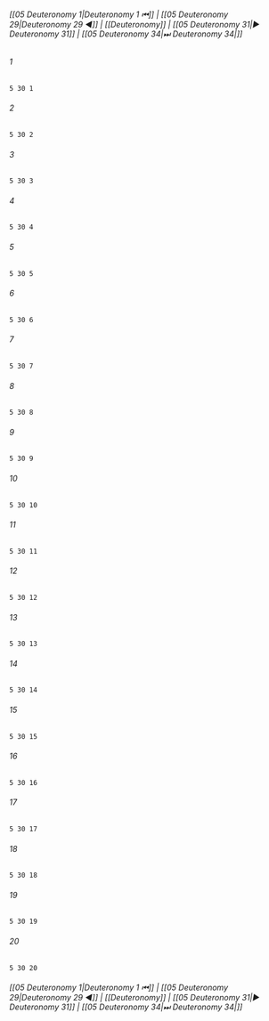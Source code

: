 
###### [[05 Deuteronomy 1|Deuteronomy 1 ⏮]] | [[05 Deuteronomy 29|Deuteronomy 29 ◀]] | [[Deuteronomy]] | [[05 Deuteronomy 31|▶ Deuteronomy 31]] | [[05 Deuteronomy 34|⏭ Deuteronomy 34|]]

###### 1
``` verse
5 30 1 
```
###### 2
``` verse
5 30 2 
```
###### 3
``` verse
5 30 3 
```
###### 4
``` verse
5 30 4 
```
###### 5
``` verse
5 30 5 
```
###### 6
``` verse
5 30 6 
```
###### 7
``` verse
5 30 7 
```
###### 8
``` verse
5 30 8 
```
###### 9
``` verse
5 30 9 
```
###### 10
``` verse
5 30 10 
```
###### 11
``` verse
5 30 11 
```
###### 12
``` verse
5 30 12 
```
###### 13
``` verse
5 30 13 
```
###### 14
``` verse
5 30 14 
```
###### 15
``` verse
5 30 15 
```
###### 16
``` verse
5 30 16 
```
###### 17
``` verse
5 30 17 
```
###### 18
``` verse
5 30 18 
```
###### 19
``` verse
5 30 19 
```
###### 20
``` verse
5 30 20 
```

###### [[05 Deuteronomy 1|Deuteronomy 1 ⏮]] | [[05 Deuteronomy 29|Deuteronomy 29 ◀]] | [[Deuteronomy]] | [[05 Deuteronomy 31|▶ Deuteronomy 31]] | [[05 Deuteronomy 34|⏭ Deuteronomy 34|]]

